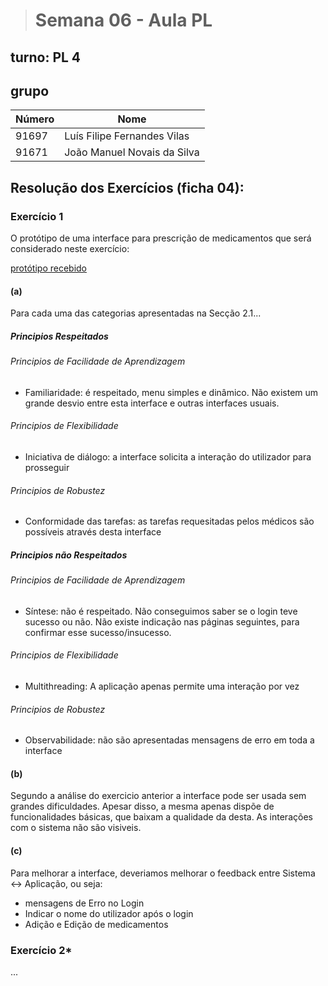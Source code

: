 > # Semana 06 - Aula PL

## turno:  PL 4

## grupo 

|Número |             Nome             |
|-------|------------------------------| 
| 91697 | Luís Filipe Fernandes Vilas  |
| 91671 | João Manuel Novais da Silva  |

## Resolução dos Exercícios (ficha 04):

### Exercício 1

O protótipo de uma interface para prescrição de medicamentos que será considerado neste exercício:

[protótipo recebido](PL4_a97114.pdf)


#### (a)
Para cada uma das categorias apresentadas na Secção 2.1...
##### Principios Respeitados
###### Principios de Facilidade de Aprendizagem
- Familiaridade: é respeitado, menu simples e dinâmico. Não existem um grande desvio entre esta interface e outras interfaces usuais.
###### Principios de Flexibilidade
- Iniciativa de diálogo: a interface solicita a interação do utilizador para prosseguir
###### Principios de Robustez
- Conformidade das tarefas: as tarefas requesitadas pelos médicos são possíveis através desta interface
##### Principios não Respeitados
###### Principios de Facilidade de Aprendizagem
- Síntese: não é respeitado. Não conseguimos saber se o login teve sucesso ou não. Não existe indicação nas páginas seguintes, para confirmar esse sucesso/insucesso.
###### Principios de Flexibilidade
- Multithreading: A aplicação apenas permite uma interação por vez
###### Principios de Robustez
- Observabilidade: não são apresentadas mensagens de erro em toda a interface
#### (b)
Segundo a análise do exercicio anterior a interface pode ser usada sem grandes dificuldades. Apesar disso, a mesma apenas dispõe de funcionalidades básicas, que baixam a qualidade da desta. As interações com o sistema não são visiveis.

#### (c)
Para melhorar a interface, deveriamos melhorar o feedback entre Sistema <-> Aplicação, ou seja:
- mensagens de Erro no Login
- Indicar o nome do utilizador após o login
- Adição e Edição de medicamentos

### Exercício 2*
...



